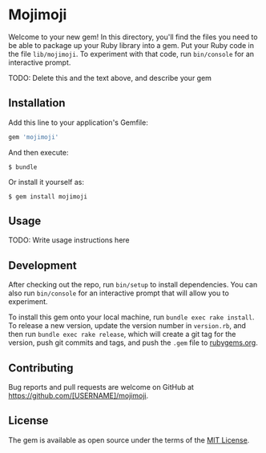 # Mojimoji

Welcome to your new gem! In this directory, you'll find the files you need to be able to package up your Ruby library into a gem. Put your Ruby code in the file `lib/mojimoji`. To experiment with that code, run `bin/console` for an interactive prompt.

TODO: Delete this and the text above, and describe your gem

## Installation

Add this line to your application's Gemfile:

```ruby
gem 'mojimoji'
```

And then execute:

    $ bundle

Or install it yourself as:

    $ gem install mojimoji

## Usage

TODO: Write usage instructions here

## Development

After checking out the repo, run `bin/setup` to install dependencies. You can also run `bin/console` for an interactive prompt that will allow you to experiment.

To install this gem onto your local machine, run `bundle exec rake install`. To release a new version, update the version number in `version.rb`, and then run `bundle exec rake release`, which will create a git tag for the version, push git commits and tags, and push the `.gem` file to [rubygems.org](https://rubygems.org).

## Contributing

Bug reports and pull requests are welcome on GitHub at https://github.com/[USERNAME]/mojimoji.

## License

The gem is available as open source under the terms of the [MIT License](https://opensource.org/licenses/MIT).
